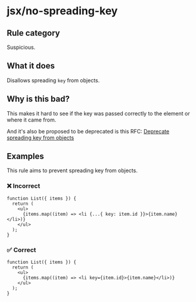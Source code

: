 # jsx/no-spreading-key

<!-- end auto-generated rule header -->

## Rule category

Suspicious.

## What it does

Disallows spreading `key` from objects.

## Why is this bad?

This makes it hard to see if the key was passed correctly to the element or where it came from.

And it's also be proposed to be deprecated is this RFC: [Deprecate spreading key from objects](https://github.com/reactjs/rfcs/pull/107#issue-413235149)

## Examples

This rule aims to prevent spreading key from objects.

### ❌ Incorrect

```tsx
function List({ items }) {
  return (
    <ul>
      {items.map((item) => <li {...{ key: item.id }}>{item.name}</li>)}
    </ul>
  );
}
```

### ✅ Correct

```tsx
function List({ items }) {
  return (
    <ul>
      {items.map((item) => <li key={item.id}>{item.name}</li>)}
    </ul>
  );
}
```

